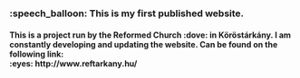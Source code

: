 <h3> :speech_balloon: This is my first published website.</h3>
<h4><b>   
          This is a project run by the Reformed Church :dove: in Köröstárkány.
          I am constantly developing and updating the website.
          Can be found on the following link: <br>
          :eyes: http://www.reftarkany.hu/
</b></h4>
